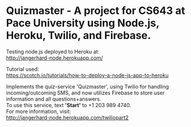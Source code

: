 # Quizmaster - A project for CS643 at Pace University using Node.js, Heroku, Twilio, and Firebase. 

Testing node.js deployed to Heroku at:  
http://jangerhard-node.herokuapp.com/

Tutorial used:  
https://scotch.io/tutorials/how-to-deploy-a-node-js-app-to-heroku

Implements the quiz-service 'Quizmaster', using Twilio for handling incoming/outcoming SMS, and now utilizes Firebase to store user information and all questions+answers.   
To use this service, text **'Start'** to +1 203 989 4740.   
For more information, visit:  
http://jangerhard-node.herokuapp.com/twiliopart2
